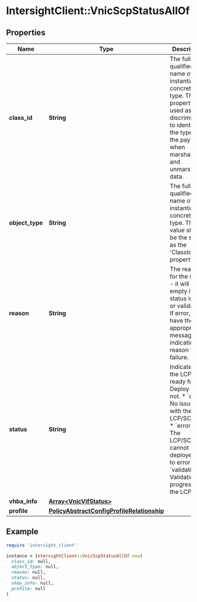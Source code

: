 # IntersightClient::VnicScpStatusAllOf

## Properties

| Name | Type | Description | Notes |
| ---- | ---- | ----------- | ----- |
| **class_id** | **String** | The fully-qualified name of the instantiated, concrete type. This property is used as a discriminator to identify the type of the payload when marshaling and unmarshaling data. | [default to &#39;vnic.ScpStatus&#39;] |
| **object_type** | **String** | The fully-qualified name of the instantiated, concrete type. The value should be the same as the &#39;ClassId&#39; property. | [default to &#39;vnic.ScpStatus&#39;] |
| **reason** | **String** | The reason for the status - it will be empty if status is ok or validating. If error, it will have the appropriate message indicating the reason for failure. | [optional] |
| **status** | **String** | Indicates if the LCP is ready for Deploy or not. * &#x60;ok&#x60; - No issues with the LCP/SCP/VIF. * &#x60;error&#x60; - The LCP/SCP/VIF cannot be deployed due to error. * &#x60;validating&#x60; - Validation in progress for the LCP. | [optional][default to &#39;ok&#39;] |
| **vhba_info** | [**Array&lt;VnicVifStatus&gt;**](VnicVifStatus.md) |  | [optional] |
| **profile** | [**PolicyAbstractConfigProfileRelationship**](PolicyAbstractConfigProfileRelationship.md) |  | [optional] |

## Example

```ruby
require 'intersight_client'

instance = IntersightClient::VnicScpStatusAllOf.new(
  class_id: null,
  object_type: null,
  reason: null,
  status: null,
  vhba_info: null,
  profile: null
)
```

